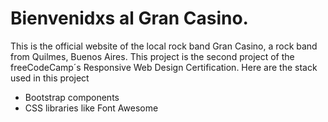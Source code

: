 # Bienvenidxs al Gran Casino.
This is the official website of the local rock band Gran Casino, a rock band from Quilmes, Buenos Aires. This project is the second project of the freeCodeCamp´s Responsive Web Design Certification. Here are the stack used in this project

- Bootstrap components
- CSS libraries like Font Awesome
